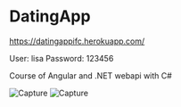 # DatingApp
https://datingappifc.herokuapp.com/

User: lisa
Password: 123456

Course of Angular and .NET webapi with C#

<img src="https://i.ibb.co/6rhFYvz/Capture.jpg" alt="Capture" border="0">

<img src="https://i.ibb.co/qJ7BSm4/Capture.jpg" alt="Capture" border="0">
